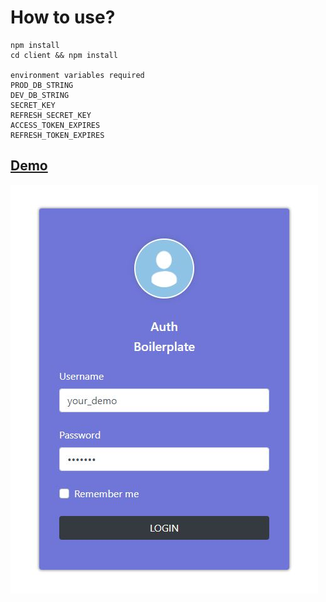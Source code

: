 # How to use?
```
npm install
cd client && npm install

environment variables required
PROD_DB_STRING
DEV_DB_STRING
SECRET_KEY
REFRESH_SECRET_KEY
ACCESS_TOKEN_EXPIRES
REFRESH_TOKEN_EXPIRES

```
## [Demo](https://my-auth-boilerplate.herokuapp.com/)

![Login](https://github.com/BanguisMV/auth-boilerplate/blob/main/preview/Login.JPG?raw=true)
